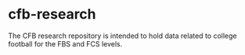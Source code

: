 # cfb-research

The CFB research repository is intended to hold data related to college football for the FBS and FCS levels.

